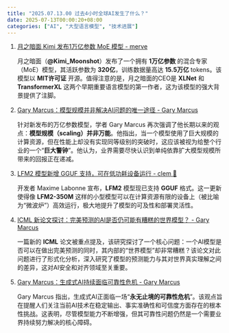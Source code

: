 ```yaml
---
title: "2025.07.13.00 过去4小时全球AI发生了什么？"
date: 2025-07-13T00:00:20+08:00
categories: ["AI", "大型语言模型", "技术进展"]
---
```


1.  [月之暗面 Kimi 发布1万亿参数 MoE 模型 - merve](https://x.com/mervenoyann/status/1944040491697274999)

    月之暗面（**@Kimi_Moonshot**）发布了一个拥有 **1万亿参数** 的混合专家（MoE）模型，其活跃参数为 **320亿**，训练数据量高达 **15.5万亿** tokens。该模型以 **MIT许可证** 开源。值得注意的是，月之暗面的CEO是 **XLNet** 和 **TransformerXL** 这两个早期重要语言模型的第一作者，这为该模型的强大背景提供了注脚。

2.  [Gary Marcus：模型规模并非解决AI问题的唯一途径 - Gary Marcus](https://x.com/GaryMarcus/status/1944047688401793144)

    针对新发布的万亿参数模型，学者 Gary Marcus 再次强调了他长期以来的观点：**模型规模（scaling）并非万能**。他指出，当一个模型使用了巨大规模的计算资源，但在性能上却没有实现同等级别的突破时，这应该被视为给整个行业的一个“**巨大警钟**”。他认为，业界需要尽快认识到单纯依靠扩大模型规模所带来的回报正在递减。

3.  [LFM2 模型新增 GGUF 支持，可在低功耗设备运行 - clem 🤗](https://x.com/ClementDelangue/status/1944044841135923459)

    开发者 Maxime Labonne 宣布，**LFM2** 模型现已支持 **GGUF** 格式。这一更新使得像 **LFM2-350M** 这样的小型模型可以在计算资源有限的设备上（被比喻为“微波炉”）高效运行，极大地提升了模型的可及性和部署灵活性。

4.  [ICML 新论文探讨：完美预测的AI是否仍可能有糟糕的世界模型？ - Gary Marcus](https://x.com/GaryMarcus/status/1944009543941599347)

    一篇新的 **ICML** 论文被重点提及，该研究探讨了一个核心问题：一个AI模型是否可以在做出完美预测的同时，其内部的“世界模型”却非常糟糕？该论文对此问题进行了形式化分析，深入研究了模型的预测能力与其对世界真实理解之间的差异，这对AI安全和对齐领域至关重要。

5.  [Gary Marcus：生成式AI持续面临可靠性危机 - Gary Marcus](https://x.com/GaryMarcus/status/1944010211724873887)

    Gary Marcus 指出，生成式AI正面临一场“**永无止境的可靠性危机**”。该观点旨在提醒人们关注当前AI技术在稳定输出、事实准确性和可信度方面存在的根本性挑战。这表明，尽管模型能力不断增强，但其可靠性问题仍然是一个需要业界持续努力解决的核心障碍。